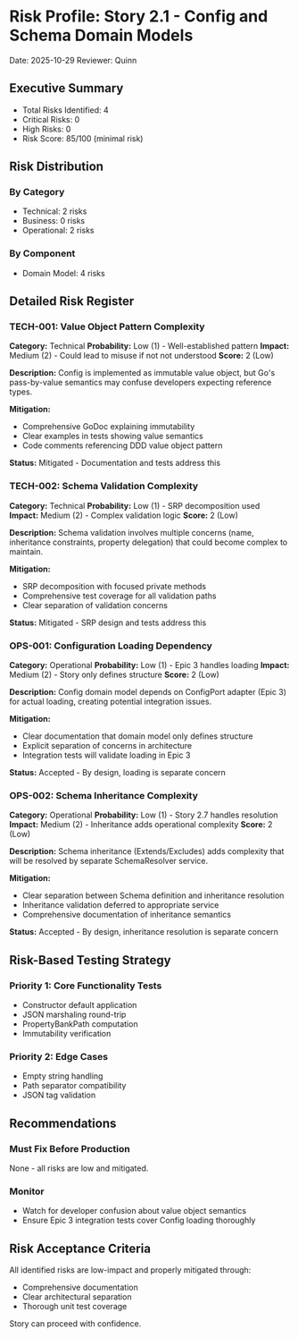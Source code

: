 # Risk Profile: Story 2.1 - Config and Schema Domain Models

Date: 2025-10-29
Reviewer: Quinn

## Executive Summary

- Total Risks Identified: 4
- Critical Risks: 0
- High Risks: 0
- Risk Score: 85/100 (minimal risk)

## Risk Distribution

### By Category

- Technical: 2 risks
- Business: 0 risks
- Operational: 2 risks

### By Component

- Domain Model: 4 risks

## Detailed Risk Register

### TECH-001: Value Object Pattern Complexity

**Category:** Technical
**Probability:** Low (1) - Well-established pattern
**Impact:** Medium (2) - Could lead to misuse if not not understood
**Score:** 2 (Low)

**Description:**
Config is implemented as immutable value object, but Go's pass-by-value semantics may confuse developers expecting reference types.

**Mitigation:**
- Comprehensive GoDoc explaining immutability
- Clear examples in tests showing value semantics
- Code comments referencing DDD value object pattern

**Status:** Mitigated - Documentation and tests address this

### TECH-002: Schema Validation Complexity

**Category:** Technical
**Probability:** Low (1) - SRP decomposition used
**Impact:** Medium (2) - Complex validation logic
**Score:** 2 (Low)

**Description:**
Schema validation involves multiple concerns (name, inheritance constraints, property delegation) that could become complex to maintain.

**Mitigation:**
- SRP decomposition with focused private methods
- Comprehensive test coverage for all validation paths
- Clear separation of validation concerns

**Status:** Mitigated - SRP design and tests address this

### OPS-001: Configuration Loading Dependency

**Category:** Operational
**Probability:** Low (1) - Epic 3 handles loading
**Impact:** Medium (2) - Story only defines structure
**Score:** 2 (Low)

**Description:**
Config domain model depends on ConfigPort adapter (Epic 3) for actual loading, creating potential integration issues.

**Mitigation:**
- Clear documentation that domain model only defines structure
- Explicit separation of concerns in architecture
- Integration tests will validate loading in Epic 3

**Status:** Accepted - By design, loading is separate concern

### OPS-002: Schema Inheritance Complexity

**Category:** Operational
**Probability:** Low (1) - Story 2.7 handles resolution
**Impact:** Medium (2) - Inheritance adds operational complexity
**Score:** 2 (Low)

**Description:**
Schema inheritance (Extends/Excludes) adds complexity that will be resolved by separate SchemaResolver service.

**Mitigation:**
- Clear separation between Schema definition and inheritance resolution
- Inheritance validation deferred to appropriate service
- Comprehensive documentation of inheritance semantics

**Status:** Accepted - By design, inheritance resolution is separate concern

## Risk-Based Testing Strategy

### Priority 1: Core Functionality Tests

- Constructor default application
- JSON marshaling round-trip
- PropertyBankPath computation
- Immutability verification

### Priority 2: Edge Cases

- Empty string handling
- Path separator compatibility
- JSON tag validation

## Recommendations

### Must Fix Before Production

None - all risks are low and mitigated.

### Monitor

- Watch for developer confusion about value object semantics
- Ensure Epic 3 integration tests cover Config loading thoroughly

## Risk Acceptance Criteria

All identified risks are low-impact and properly mitigated through:
- Comprehensive documentation
- Clear architectural separation
- Thorough unit test coverage

Story can proceed with confidence.
